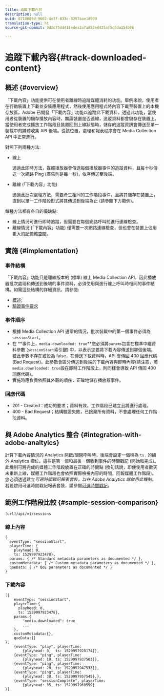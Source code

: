 ```yaml
---
title: 追蹤下載內容
description: null
uuid: 0718689d-9602-4e3f-833c-8297aae1d909
translation-type: ht
source-git-commit: 0d2d75dd411edea2a7a853ed425af5c6da154b06

---
```



# 追蹤下載內容{#track-downloaded-content}

## 概述 {#overview}

「下載內容」功能提供可在使用者離線時追蹤媒體消耗的功能。舉例來說，使用者在行動裝置上下載並安裝應用程式，然後使用應用程式將內容下載至裝置上的本機存放區。Adobe 已開發「下載內容」功能以追蹤此下載資料。透過此功能，當使用者從裝置的儲存播放內容時，無論裝置是否連線，追蹤資料都會儲存在裝置上。當使用者完成播放工作階段且裝置回到上線狀態時，儲存的追蹤資訊會傳送至單一裝載中的媒體收集 API 後端。從該位置，處理和報表程序會在 Media Collection API 中正常進行。

對照下列兩種方法:

* 線上

   透過此即時方法，媒體播放器會傳送每個播放器事件的追蹤資料，且每十秒傳送一次網路 Ping (廣告則是每一秒)，依序傳送至後端。

* 離線 (「下載內容」功能)

   透過此批次處理方法，需要產生相同的工作階段事件，且將其儲存在裝置上，直到以單一工作階段形式將其傳送到後端為止 (請參閱下方範例)。

每種方法都有各自的優缺點:
* 線上情況可進行即時追蹤，但需要在每個網路呼叫前進行連線檢查。
* 離線情況 (「下載內容」功能) 僅需要一次網路連線檢查，但也會在裝置上佔用更大的記憶體空間。

## 實施 {#implementation}

### 事件結構

「下載內容」功能只是離線版本的 (標準) 線上 Media Collection API，因此播放器批次處理和傳送到後端的事件資料，必須使用與進行線上呼叫時相同的事件結構。如需這些結構的詳細資訊，請參閱:
* [概述;](/help/media-collection-api/mc-api-overview.md)
* [驗證事件要求](/help/media-collection-api/mc-api-impl/mc-api-validate-reqs.md)

### 事件順序

* 根據 Media Collection API 通常的情況，批次裝載中的第一個事件必須為 `sessionStart`。
* 在 **事件上，`media.downloaded: true`**您必須將`params`包含在標準中繼資料參數 (`sessionStart`索引鍵) 中，以表示您要將下載內容傳送到哪個後端。若此參數不存在或設為 false，在傳送下載資料時，API 會傳回 400 回應代碼 (Bad Request)。此參數會區分傳送到後端的下載內容與即時內容(請注意，若`media.downloaded: true`設在即時工作階段上，則同樣會導致 API 傳回 400 回應代碼)。
* 實施時應負責依照其外觀的順序，正確地儲存播放器事件。

### 回應代碼

* 201 - Created：成功的要求；資料有效，工作階段已建立且將進行處理。
* 400 - Bad Request；結構驗證失敗，已捨棄所有資料，不會處理任何工作階段資料。

## 與 Adobe Analytics 整合 {#integration-with-adobe-analtyics}

計算下載內容情況的 Analytics 開啟/關閉呼叫時，後端會設定一個稱為 `ts.` 的額外 Analytics 欄位。這些是第一個和最後一個收到事件的時間戳記 (開始和完成)。此機制可將完成的媒體工作階段放置在正確的時間點 (換句話說，即使使用者數天未重新上線，媒體工作階段也會依照實際檢視內容的時間，回報媒體工作階段)。您必須透過建立&#x200B;_可選時間戳記報表套裝，以在 Adobe Analytics 端啟用此機制。_&#x200B;若要啟用可選時間戳記報表套裝，請參閱[可選時間戳記](https://docs.adobe.com/content/help/zh-Hant/analytics/admin/admin-tools/timestamp-optional.html)。

## 範例工作階段比較 {#sample-session-comparison}

```
[url]/api/v1/sessions
```

### 線上內容

```
{ 
  eventType: "sessionStart", 
  playerTime: { 
    playhead: 0,  
    ts: 1529997923478},  
  params: { /* Standard metadata parameters as documented */ },  
  customMetadata: { /* Custom metadata parameters as documented */ },  
  qoeData: { /* QoE parameters as documented */ } 
}
```

### 下載內容

```
[{ 
    eventType: "sessionStart", 
    playerTime:{
      playhead: 0, 
      ts: 1529997923478},  
    params:{
        "media.downloaded": true
        ...
    }, 
    customMetadata:{},  
    qoeData:{} 
}, 
    {eventType: "play", playerTime:
        {playhead: 0,  ts: 1529997928174}}, 
    {eventType: "ping", playerTime:
        {playhead: 10, ts: 1529997937503}}, 
    {eventType: "ping", playerTime:
        {playhead: 20, ts: 1529997947533}}, 
    {eventType: "ping", playerTime:
        {playhead: 30, ts: 1529997957545},}, 
    {eventType: "sessionComplete", playerTime:
        {playhead: 35, ts: 1529997960559} 
}]
```

